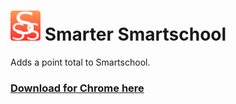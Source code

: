 # ![Logo](static/img/icon_48.png) Smarter Smartschool 

Adds a point total to Smartschool.

### [Download for Chrome here](https://chrome.google.com/webstore/detail/smarter-smartschool/lbpdknjafmmnemenflppkofaakldbfom)
